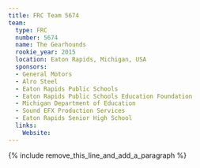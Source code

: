 ```yaml
---
title: FRC Team 5674
team:
  type: FRC
  number: 5674
  name: The Gearhounds
  rookie_year: 2015
  location: Eaton Rapids, Michigan, USA
  sponsors:
  - General Motors
  - Alro Steel
  - Eaton Rapids Public Schools
  - Eaton Rapids Public Schools Education Foundation
  - Michigan Department of Education
  - Sound EFX Production Services
  - Eaton Rapids Senior High School
  links:
    Website:
---
```


{% include remove_this_line_and_add_a_paragraph %}